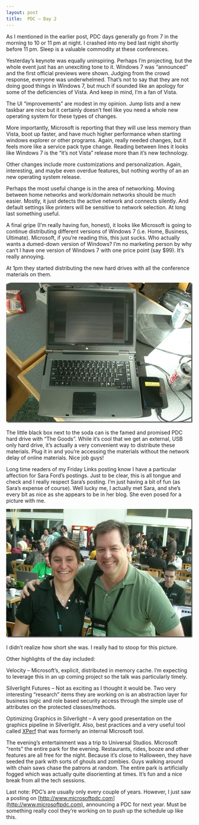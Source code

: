 ```yaml
---
layout: post
title:  PDC – Day 2
---
```

As I mentioned in the earlier post, PDC days generally go from 7 in the morning to 10 or 11 pm at night. I crashed into my bed last night shortly before 11 pm. Sleep is a valuable commodity at these conferences.

Yesterday’s keynote was equally uninspiring. Perhaps I’m projecting, but the whole event just has an unexciting tone to it. Windows 7 was “announced” and the first official previews were shown. Judging from the crowd response, everyone was underwhelmed. That’s not to say that they are not doing good things in Windows 7, but much if sounded like an apology for some of the deficiencies of Vista. And keep in mind, I’m a fan of Vista.

The UI “improvements” are modest in my opinion. Jump lists and a new taskbar are nice but it certainly doesn’t feel like you need a whole new operating system for these types of changes.

More importantly, Microsoft is reporting that they will use less memory than Vista, boot up faster, and have much higher performance when starting windows explorer or other programs. Again, really needed changes, but it feels more like a service pack type change. Reading between lines it looks like Windows 7 is the “it’s not Vista” release more than it’s new technology.

Other changes include more customizations and personalization. Again, interesting, and maybe even overdue features, but nothing worthy of an an new operating system release.

Perhaps the most useful change is in the area of networking. Moving between home networks and work/domain networks should be much easier. Mostly, it just detects the active network and connects silently. And default settings like printers will be sensitive to network selection. At long last something useful.

A final gripe (I’m really having fun, honest), it looks like Microsoft is going to continue distributing different versions of Windows 7 (i.e. Home, Business, Ultimate). Microsoft, if you’re reading this, this just sucks. Who actually wants a dumed-down version of Windows? I’m no marketing person by why can’t I have one version of Windows 7 with one price point (say $99). It’s really annoying.

At 1pm they started distributing the new hard drives with all the conference materials on them.

![harddrive](/cdn/images/blog/PDCDays23_B387/harddrive.jpg)

The little black box next to the soda can is the famed and promised PDC hard drive with “The Goods”. While it’s cool that we get an external, USB only hard drive, it’s actually a very convenient way to distribute these materials. Plug it in and you’re accessing the materials without the network delay of online materials. Nice job guys!

Long time readers of my Friday Links posting know I have a particular affection for Sara Ford’s postings. Just to be clear, this is all tongue and check and I really respect Sara’s posting. I’m just having a bit of fun (as Sara’s expense of course). Well lucky me, I actually met Sara, and she’s every bit as nice as she appears to be in her blog. She even posed for a picture with me.

![SaraAndMike](/cdn/images/blog/PDCDays23_B387/SaraAndMike.jpg)

I didn’t realize how short she was. I really had to stoop for this picture.

Other highlights of the day included:

Velocity – Microsoft’s, explicit, distributed in memory cache. I’m expecting to leverage this in an up coming project so the talk was particularly timely.

Silverlight Futures – Not as exciting as I thought it would be. Two very interesting “research” items they are working on is an abstraction layer for business logic and role based security access through the simple use of attributes on the protected classes/methods.

Optimizing Graphics in Silverlight – A very good presentation on the graphics pipeline in Silverlight. Also, best practices and a very useful tool called [XPerf](http://www.microsoft.com/whdc/system/sysperf/perftools.mspx) that was formerly an internal Microsoft tool.

The evening’s entertainment was a trip to Universal Studios. Microsoft “rents” the entire park for the evening. Restaurants, rides, booze and other features are all free for the night. Because it’s close to Halloween, they have seeded the park with sorts of ghouls and zombies. Guys walking around with chain saws chase the patrons at random. The entire park is artificially fogged which was actually quite disorienting at times. It’s fun and a nice break from all the tech sessions.

Last note: PDC’s are usually only every couple of years. However, I just saw a posting on [http://www.microsoftpdc.com](http://www.microsoftpdc.com), announcing a PDC for next year. Must be something really cool they’re working on to push up the schedule up like this.
